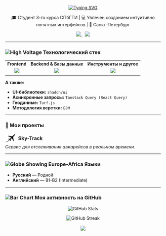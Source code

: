 <p align="center">
  <a href="https://github.com/Anton-Frontend-web3">
    <img src="https://readme-typing-svg.herokuapp.com?font=Fira+Code&weight=600&size=26&duration=4000&color=3399FF&center=true&vCenter=true&width=450&lines=Привет!+Я+Антон+%F0%9F%91%8B;Frontend+разработчик;Создаю+современные+веб--приложения" alt="Typing SVG" />
  </a>
</p>

<p align="center">
  🎓 Студент 3-го курса СПбГТИ | 💻 Увлечен созданием интуитивно понятных интерфейсов | 📍 Санкт-Петербург
</p>

<p align="center">
  <a href="mailto:patokaanton@yandex.ru" style="margin-right: 8px;">
    <img src="https://img.shields.io/badge/-patokaanton@yandex.ru-D14836?style=flat-square&logo=yandex&logoColor=white" />
  </a>
  <a href="https://t.me/Anton_FrontendReact" target="_blank">
    <img src="https://img.shields.io/badge/-@Anton__FrontendReact-2CA5E0?style=flat-square&logo=telegram&logoColor=white" />
  </a>
</p>

---

### <img src="https://raw.githubusercontent.com/Tarikul-Islam-Anik/Animated-Fluent-Emojis/master/Emojis/Objects/High%20Voltage.png" alt="High Voltage" width="25" height="25" /> Технологический стек

<table>
  <tr>
    <td align="center"><strong>Frontend</strong></td>
    <td align="center"><strong>Backend & Базы данных</strong></td>
    <td align="center"><strong>Инструменты и другое</strong></td>
  </tr>
  <tr>
    <td align="center">
      <img src="https://skillicons.dev/icons?i=js,ts,react,nextjs,redux,html,css,tailwind,framermotion" />
    </td>
    <td align="center">
      <img src="https://skillicons.dev/icons?i=nodejs,postgresql,docker" />
    </td>
    <td align="center">
      <img src="https://skillicons.dev/icons?i=git,eslint,prettier,figma" />
    </td>
  </tr>
</table>

**А также:**
-   **UI-библиотеки:** `shadcn/ui`
-   **Асинхронные запросы:** `Tanstack Query (React Query)`
-   **Геоданные:** `Turf.js`
-   **Методология верстки:** `БЭМ`

---

### 🚀 Мои проекты

<p>
  <a href="https://github.com/Anton-Frontend-web3/Sky-Track" target="_blank" style="display: inline-flex; align-items: center; text-decoration: none;">
    <img src="https://raw.githubusercontent.com/Anton-Frontend-web3/AssetsImage/refs/heads/main/CompanyLogo.svg" alt="Sky-Track Logo" width="32" height="32" style="margin-right: 10px;"/>
    <strong style="font-size: 16px;">Sky-Track</strong>
  </a>
  <br>
  <em>Cервис для отслеживания авиарейсов в реальном времени.</em>
</p>

---

### <img src="https://raw.githubusercontent.com/Tarikul-Islam-Anik/Animated-Fluent-Emojis/master/Emojis/Travel%20and%20Places/Globe%20Showing%20Europe-Africa.png" alt="Globe Showing Europe-Africa" width="25" height="25" /> Языки

-   **Русский** — Родной
-   **Английский** — B1-B2 (Intermediate)

---

### <img src="https://raw.githubusercontent.com/Tarikul-Islam-Anik/Animated-Fluent-Emojis/master/Emojis/Objects/Bar%20Chart.png" alt="Bar Chart" width="25" height="25" /> Моя активность на GitHub

<p align="center">
  <img src="https://github-readme-stats.vercel.app/api?username=Anton-Frontend-web3&show_icons=true&theme=tokyonight&hide_border=true&include_all_commits=true&count_private=true" alt="GitHub Stats" />
</p>
<p align="center">
    <img src="https://github-readme-streak-stats.herokuapp.com/?user=Anton-Frontend-web3&theme=tokyonight&hide_border=true" alt="GitHub Streak" />
</p>
<p align="center">
    <img align="center" src="https://github-readme-stats.vercel.app/api/top-langs?username=Anton-Frontend-web3&layout=compact&langs_count=8&theme=tokyonight&hide_border=true" />
</p>
